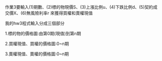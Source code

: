 作業3要輸入(1)期數、(2)標的物現價S、(3)上漲比例u、(4)下跌比例d、(5)契約成交價X、(6)無風險利率r
來獲得買權和賣權現值

我的hw3程式輸入分成三個部分

1.標的物的價格圖:由第0期(現值)到第n期

2.買權現值、買權的價格圖:0~n期

3.賣權現值、賣權的價格圖:0~n期

